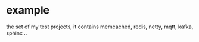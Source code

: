 example
=======

the set of my test projects, it contains memcached, redis, netty, mqtt, kafka, sphinx ..
